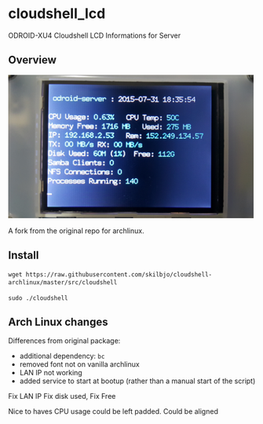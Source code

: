 # cloudshell_lcd
ODROID-XU4 Cloudshell LCD Informations for Server

## Overview
<img src="lib/running.png" alt="hi" width="500"/>

A fork from the original repo for archlinux.

## Install
    wget https://raw.githubusercontent.com/skilbjo/cloudshell-archlinux/master/src/cloudshell

    sudo ./cloudshell

## Arch Linux changes
Differences from original package:
  - additional dependency: `bc`
  - removed font not on vanilla archlinux
  - LAN IP not working
  - added service to start at bootup (rather than a manual start of the script)

Fix LAN IP
Fix disk used, Fix Free

Nice to haves
CPU usage could be left padded.
Could be aligned
